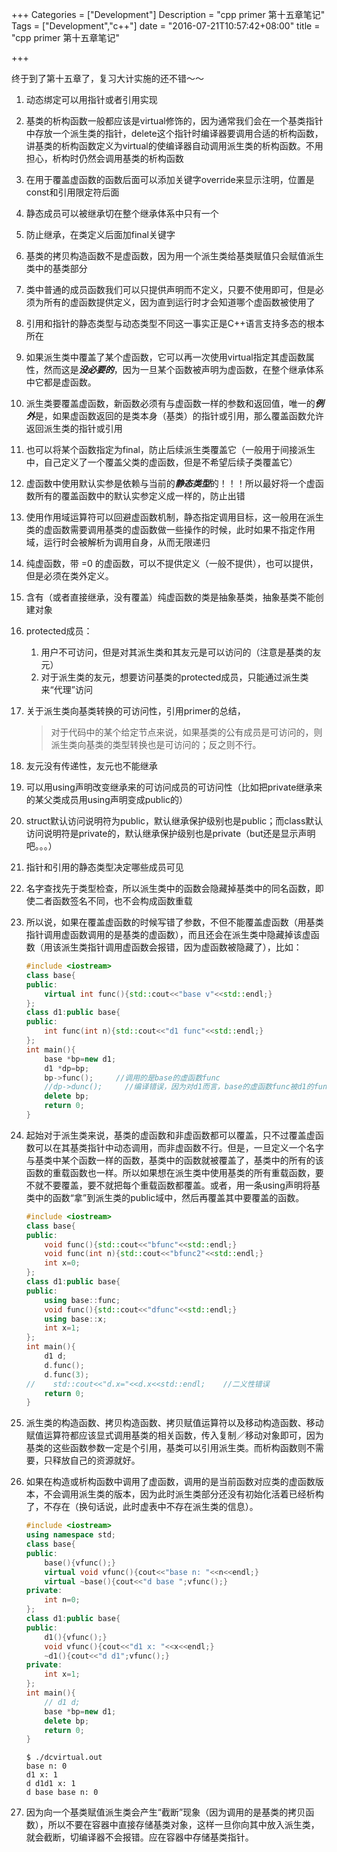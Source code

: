 +++
Categories = ["Development"]
Description = "cpp primer 第十五章笔记"
Tags = ["Development","c++"]
date = "2016-07-21T10:57:42+08:00"
title = "cpp primer 第十五章笔记"

+++

终于到了第十五章了，复习大计实施的还不错～～

1. 动态绑定可以用指针或者引用实现
1. 基类的析构函数一般都应该是virtual修饰的，因为通常我们会在一个基类指针中存放一个派生类的指针，delete这个指针时编译器要调用合适的析构函数，讲基类的析构函数定义为virtual的使编译器自动调用派生类的析构函数。不用担心，析构时仍然会调用基类的析构函数
1. 在用于覆盖虚函数的函数后面可以添加关键字override来显示注明，位置是const和引用限定符后面
1. 静态成员可以被继承切在整个继承体系中只有一个
1. 防止继承，在类定义后面加final关键字
1. 基类的拷贝构造函数不是虚函数，因为用一个派生类给基类赋值只会赋值派生类中的基类部分
1. 类中普通的成员函数我们可以只提供声明而不定义，只要不使用即可，但是必须为所有的虚函数提供定义，因为直到运行时才会知道哪个虚函数被使用了
1. 引用和指针的静态类型与动态类型不同这一事实正是C++语言支持多态的根本所在
1. 如果派生类中覆盖了某个虚函数，它可以再一次使用virtual指定其虚函数属性，然而这是***没必要的***，因为一旦某个函数被声明为虚函数，在整个继承体系中它都是虚函数。
1. 派生类要覆盖虚函数，新函数必须有与虚函数一样的参数和返回值，唯一的***例外***是，如果虚函数返回的是类本身（基类）的指针或引用，那么覆盖函数允许返回派生类的指针或引用
1. 也可以将某个函数指定为final，防止后续派生类覆盖它（一般用于间接派生中，自己定义了一个覆盖父类的虚函数，但是不希望后续子类覆盖它）
1. 虚函数中使用默认实参是依赖与当前的***静态类型***的！！！所以最好将一个虚函数所有的覆盖函数中的默认实参定义成一样的，防止出错
1. 使用作用域运算符可以回避虚函数机制，静态指定调用目标，这一般用在派生类的虚函数需要调用基类的虚函数做一些操作的时候，此时如果不指定作用域，运行时会被解析为调用自身，从而无限递归
1. 纯虚函数，带 =0 的虚函数，可以不提供定义（一般不提供），也可以提供，但是必须在类外定义。
1. 含有（或者直接继承，没有覆盖）纯虚函数的类是抽象基类，抽象基类不能创建对象
1. protected成员：
    1. 用户不可访问，但是对其派生类和其友元是可以访问的（注意是基类的友元）
    1. 对于派生类的友元，想要访问基类的protected成员，只能通过派生类来“代理”访问
1. 关于派生类向基类转换的可访问性，引用primer的总结，

    > 对于代码中的某个给定节点来说，如果基类的公有成员是可访问的，则派生类向基类的类型转换也是可访问的；反之则不行。
1. 友元没有传递性，友元也不能继承
1. 可以用using声明改变继承来的可访问成员的可访问性（比如把private继承来的某父类成员用using声明变成public的）
1. struct默认访问说明符为public，默认继承保护级别也是public；而class默认访问说明符是private的，默认继承保护级别也是private（but还是显示声明吧。。。）
1. 指针和引用的静态类型决定哪些成员可见
1. 名字查找先于类型检查，所以派生类中的函数会隐藏掉基类中的同名函数，即使二者函数签名不同，也不会构成函数重载
1. 所以说，如果在覆盖虚函数的时候写错了参数，不但不能覆盖虚函数（用基类指针调用虚函数调用的是基类的虚函数），而且还会在派生类中隐藏掉该虚函数（用该派生类指针调用虚函数会报错，因为虚函数被隐藏了），比如：

    ```cpp
	#include <iostream>
	class base{
	public:
		virtual int func(){std::cout<<"base v"<<std::endl;}
	};
	class d1:public base{
	public:
		int func(int n){std::cout<<"d1 func"<<std::endl;}
	};
	int main(){
		base *bp=new d1;
		d1 *dp=bp;
		bp->func();     //调用的是base的虚函数func
		//dp->dunc();     //编译错误，因为对d1而言，base的虚函数func被d1的func(int)隐藏了
		delete bp;
		return 0;
	}
    ```
1. 起始对于派生类来说，基类的虚函数和非虚函数都可以覆盖，只不过覆盖虚函数可以在其基类指针中动态调用，而非虚函数不行。但是，一旦定义一个名字与基类中某个函数一样的函数，基类中的函数就被覆盖了，基类中的所有的该函数的重载函数也一样。所以如果想在派生类中使用基类的所有重载函数，要不就不要覆盖，要不就把每个重载函数都覆盖。或者，用一条using声明将基类中的函数“拿”到派生类的public域中，然后再覆盖其中要覆盖的函数。

    ```cpp
	#include <iostream>
	class base{
	public:
		void func(){std::cout<<"bfunc"<<std::endl;}
		void func(int n){std::cout<<"bfunc2"<<std::endl;}
		int x=0;
	};
	class d1:public base{
	public:
		using base::func;
		void func(){std::cout<<"dfunc"<<std::endl;}
		using base::x;
		int x=1;
	};
	int main(){
		d1 d;
		d.func();
		d.func(3);
	//    std::cout<<"d.x="<<d.x<<std::endl;    //二义性错误
		return 0;
	}
    ```
1. 派生类的构造函数、拷贝构造函数、拷贝赋值运算符以及移动构造函数、移动赋值运算符都应该显式调用基类的相关函数，传入复制／移动对象即可，因为基类的这些函数参数一定是个引用，基类可以引用派生类。而析构函数则不需要，只释放自己的资源就好。
1. 如果在构造或析构函数中调用了虚函数，调用的是当前函数对应类的虚函数版本，不会调用派生类的版本，因为此时派生类部分还没有初始化活着已经析构了，不存在（换句话说，此时虚表中不存在派生类的信息）。
    ```cpp
    #include <iostream>
	using namespace std;
	class base{
	public:
		base(){vfunc();}
		virtual void vfunc(){cout<<"base n: "<<n<<endl;}
		virtual ~base(){cout<<"d base ";vfunc();}
	private:
		int n=0;
	};
	class d1:public base{
	public:
		d1(){vfunc();}
		void vfunc(){cout<<"d1 x: "<<x<<endl;}
		~d1(){cout<<"d d1";vfunc();}
	private:
		int x=1;
	};
	int main(){
		// d1 d;
		base *bp=new d1;
		delete bp;
		return 0;
	}
    ```

    ```shell
    $ ./dcvirtual.out
    base n: 0
    d1 x: 1
    d d1d1 x: 1
    d base base n: 0
    ```
1. 因为向一个基类赋值派生类会产生“截断”现象（因为调用的是基类的拷贝函数），所以不要在容器中直接存储基类对象，这样一旦你向其中放入派生类，就会截断，切编译器不会报错。应在容器中存储基类指针。
